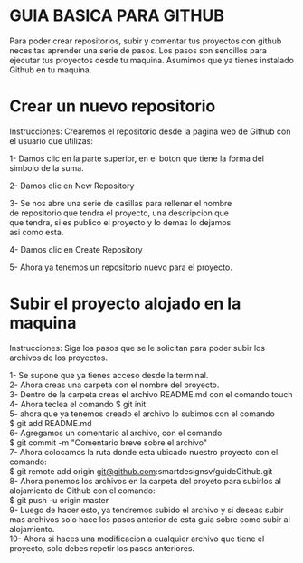 # GUIA BASICA PARA GITHUB	
Para poder crear repositorios, subir y comentar tus proyectos
con github necesitas aprender una serie de pasos. Los pasos 
son sencillos para ejecutar tus proyectos desde tu maquina. 
Asumimos que ya tienes instalado Github en tu maquina.	

# Crear un nuevo repositorio
Instrucciones: Crearemos el repositorio desde la pagina web 
de Github con el usuario que utilizas:

1- Damos clic en la parte superior, en el boton que tiene
   la forma del simbolo de la suma.	

2- Damos clic en New Repository	

3- Se nos abre una serie de casillas para rellenar el nombre	
   de repositorio que tendra el proyecto, una descripcion que	 
   que tendra, si es publico el proyecto y lo demas lo dejamos	
   asi como esta.	

4- Damos clic en Create Repository	

5- Ahora ya tenemos un repositorio nuevo para el proyecto.	

# Subir el proyecto alojado en la maquina	
Instrucciones: Siga los pasos que se le solicitan para poder
subir los archivos de los proyectos.	

1- Se supone que ya tienes acceso desde la terminal.		
2- Ahora creas una carpeta con el nombre del proyecto.		
3- Dentro de la carpeta creas el archivo README.md con el comando touch		
4- Ahora teclea el comando $ git init	 		
5- ahora que ya tenemos creado el archivo lo subimos con el comando 		
   $ git add README.md		
6- Agregamos un comentario al archivo, con el comando		
   $ git commit -m "Comentario breve sobre el archivo"	
7- Ahora colocamos la ruta donde esta ubicado nuestro proyecto con el comando:		
   $ git remote add origin git@github.com:smartdesignsv/guideGithub.git			
8- Ahora ponemos los archivos en la carpeta del proyeto	para subirlos al alojamiento de Github con el comando:	    
   $ git push -u origin master	
9- Luego de hacer esto, ya tendremos subido el archivo y si deseas subir mas archivos solo hace los pasos anterior de esta guia sobre como subir al alojamiento.	
10- Ahora si haces una modificacion a cualquier archivo que tiene el proyecto, solo debes repetir los pasos anteriores.		

